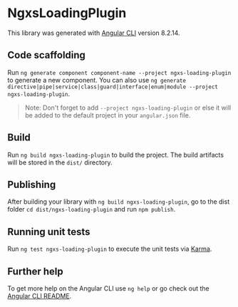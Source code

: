 # NgxsLoadingPlugin

This library was generated with [Angular CLI](https://github.com/angular/angular-cli) version 8.2.14.

## Code scaffolding

Run `ng generate component component-name --project ngxs-loading-plugin` to generate a new component. You can also use `ng generate directive|pipe|service|class|guard|interface|enum|module --project ngxs-loading-plugin`.
> Note: Don't forget to add `--project ngxs-loading-plugin` or else it will be added to the default project in your `angular.json` file. 

## Build

Run `ng build ngxs-loading-plugin` to build the project. The build artifacts will be stored in the `dist/` directory.

## Publishing

After building your library with `ng build ngxs-loading-plugin`, go to the dist folder `cd dist/ngxs-loading-plugin` and run `npm publish`.

## Running unit tests

Run `ng test ngxs-loading-plugin` to execute the unit tests via [Karma](https://karma-runner.github.io).

## Further help

To get more help on the Angular CLI use `ng help` or go check out the [Angular CLI README](https://github.com/angular/angular-cli/blob/master/README.md).
